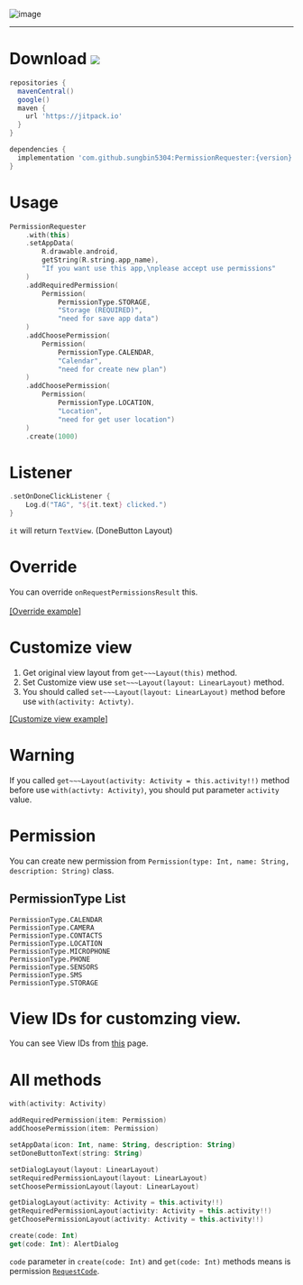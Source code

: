 ![image](https://raw.githubusercontent.com/sungbin5304/PermissionRequester/master/permission%20requester.png)

-----

# Download [![](https://jitpack.io/v/sungbin5304/PermissionRequester.svg)](https://jitpack.io/#sungbin5304/PermissionRequester)
```gradle
repositories {
  mavenCentral()
  google()
  maven { 
    url 'https://jitpack.io' 
  }
}

dependencies {
  implementation 'com.github.sungbin5304:PermissionRequester:{version}'
} 
```

# Usage
```kotlin
PermissionRequester
    .with(this)
    .setAppData(
        R.drawable.android,
        getString(R.string.app_name),
        "If you want use this app,\nplease accept use permissions"
    )
    .addRequiredPermission(
        Permission(
            PermissionType.STORAGE,
            "Storage (REQUIRED)",
            "need for save app data")
    )
    .addChoosePermission(
        Permission(
            PermissionType.CALENDAR,
            "Calendar",
            "need for create new plan")
    )
    .addChoosePermission(
        Permission(
            PermissionType.LOCATION,
            "Location",
            "need for get user location")
    )
    .create(1000)
```

# Listener
```kotlin
.setOnDoneClickListener {
    Log.d("TAG", "${it.text} clicked.")
}
```
`it` will return `TextView`. (DoneButton Layout)

# Override
You can override `onRequestPermissionsResult` this.<br><br>
[[Override example]](https://github.com/sungbin5304/PermissionRequester/blob/master/app/src/main/java/com/sungbin/permissionrequester/MainActivity.kt#L56)

# Customize view
1. Get original view layout from `get~~~Layout(this)` method.
2. Set Customize view use `set~~~Layout(layout: LinearLayout)` method.
3. You should called  `set~~~Layout(layout: LinearLayout)` method before use `with(activity: Activty)`.

[[Customize view example]](https://github.com/sungbin5304/PermissionRequester/blob/master/app/src/main/java/com/sungbin/permissionrequester/MainActivity.kt#L20)

# Warning
If you called `get~~~Layout(activity: Activity = this.activity!!)` method before use `with(activty: Activity)`, you should put parameter `activity` value.

# Permission
You can create new permission from `Permission(type: Int, name: String, description: String)` class.
## PermissionType List
```
PermissionType.CALENDAR
PermissionType.CAMERA
PermissionType.CONTACTS
PermissionType.LOCATION
PermissionType.MICROPHONE
PermissionType.PHONE
PermissionType.SENSORS
PermissionType.SMS
PermissionType.STORAGE
```

# View IDs for customzing view.
You can see View IDs from [this](https://github.com/sungbin5304/PermissionRequester/tree/master/library/src/main/res/layout) page.

# All methods
```kotlin
with(activity: Activity)

addRequiredPermission(item: Permission)
addChoosePermission(item: Permission)

setAppData(icon: Int, name: String, description: String)
setDoneButtonText(string: String)

setDialogLayout(layout: LinearLayout)
setRequiredPermissionLayout(layout: LinearLayout)
setChoosePermissionLayout(layout: LinearLayout)

getDialogLayout(activity: Activity = this.activity!!)
getRequiredPermissionLayout(activity: Activity = this.activity!!)
getChoosePermissionLayout(activity: Activity = this.activity!!)

create(code: Int)
get(code: Int): AlertDialog
```
`code` parameter in `create(code: Int)` and `get(code: Int)` methods means is permission [`RequestCode`](https://developer.android.com/training/permissions/requesting#make-the-request).
